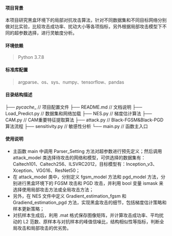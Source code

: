 #### 项目背景

​        本项目研究黑盒环境下的局部对抗攻击算法，针对不同数据集和不同目标网络分别做对比实验，比较攻击成功率、扰动大小等各项指标，另外根据局部攻击模型下不同的超参数选择，进行灵敏度分析。

#### 环境依赖

> Python 3.7.8

#### 标准库配置

> argparse、os、sys、numpy、tensorflow、pandas

#### 目录结构描述
├── _pycache__                  // 项目配置文件
├── README.md              // 文档说明
├── Load_Predict.py          // 数据集和网络加载
├── NES.py						// 梯度估计算法
├── CAM.py					  // CAM重要特征提取算法
├── attack.py					 // Black-FGSM&Black-PGD算法流程
├── sensitivity.py              // 敏感性分析
└── main.py				      // 函数主入口

#### 使用说明

- 主函数 main 中调用 Parser_Setting 方法对超参数进行预先定义；然后调用attack_model 类选择待攻击的网络和模型，可供选择的数据集有：Caltech101、Caltech256、ILSVRC2012，目标模型有：Inception_v3、Xception、VGG16、ResNet50；
- 在 attack_model 类中，分别定义 fgsm_model 方法和 pgd_model 方法，分别进行黑盒环境下的 FGSM 攻击和 PGD 攻击，并利用 bool 变量 ismask 来选择使用局部攻击方法或全局攻击方法；
- 另外，在 NES 文件中定义 Gradient_estimation_fgsm 和 Gradiend_estimation_pgd 方法，实现黑盒攻击的细节，包括梯度估计策略和样本更新策略；
- 对抗样本生成后，利用 .mat 格式保存图像矩阵，并计算攻击成功率、平均扰动的 L2 范数、原样本与对抗样本的峰值信噪比，结构相似性等指标，判断全局攻击和局部攻击的优劣势。

